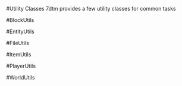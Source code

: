 #Utility Classes
7dtm provides a few utility classes for common tasks

#BlockUtils

#EntityUtils

#FileUtils

#ItemUtils

#PlayerUtils

#WorldUtils